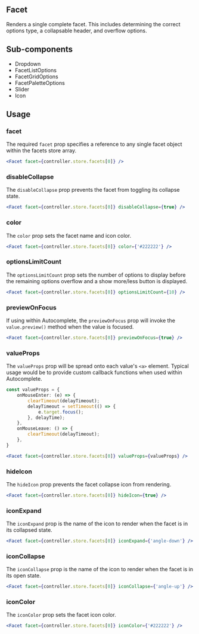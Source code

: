 ## Facet

Renders a single complete facet. This includes determining the correct options type, a collapsable header, and overflow options. 

## Sub-components
- Dropdown
- FacetListOptions
- FacetGridOptions
- FacetPaletteOptions
- Slider
- Icon

## Usage

### facet
The required `facet` prop specifies a reference to any single facet object within the facets store array. 

```jsx
<Facet facet={controller.store.facets[0]} />
```

### disableCollapse
The `disableCollapse` prop prevents the facet from toggling its collapse state. 

```jsx
<Facet facet={controller.store.facets[0]} disableCollapse={true} />
```

### color
The `color` prop sets the facet name and icon color.

```jsx
<Facet facet={controller.store.facets[0]} color={'#222222'} />
```

### optionsLimitCount
The `optionsLimitCount` prop sets the number of options to display before the remaining options overflow and a show more/less button is displayed. 

```jsx
<Facet facet={controller.store.facets[0]} optionsLimitCount={10} />
```

### previewOnFocus
If using within Autocomplete, the `previewOnFocus` prop will invoke the `value.preview()` method when the value is focused. 

```jsx
<Facet facet={controller.store.facets[0]} previewOnFocus={true} />
```

### valueProps
The `valueProps` prop will be spread onto each value's `<a>` element. Typical usage would be to provide custom callback functions when used within Autocomplete.

```typescript
const valueProps = {
    onMouseEnter: (e) => {
        clearTimeout(delayTimeout);
        delayTimeout = setTimeout(() => {
            e.target.focus();
        }, delayTime);
    },
    onMouseLeave: () => {
        clearTimeout(delayTimeout);
    },
}
```

```jsx
<Facet facet={controller.store.facets[0]} valueProps={valueProps} />
```

### hideIcon
The `hideIcon` prop prevents the facet collapse icon from rendering.

```jsx
<Facet facet={controller.store.facets[0]} hideIcon={true} />
```

### iconExpand
The `iconExpand` prop is the name of the icon to render when the facet is in its collapsed state.

```jsx
<Facet facet={controller.store.facets[0]} iconExpand={'angle-down'} />
```

### iconCollapse
The `iconCollapse` prop is the name of the icon to render when the facet is in its open state.

```jsx
<Facet facet={controller.store.facets[0]} iconCollapse={'angle-up'} />
```

### iconColor
The `iconColor` prop sets the facet icon color.

```jsx
<Facet facet={controller.store.facets[0]} iconColor={'#222222'} />
```
